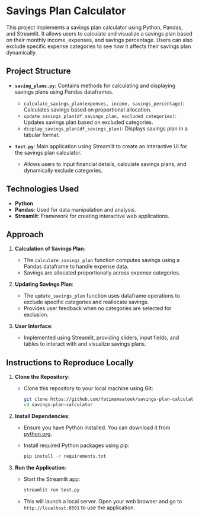 # Savings Plan Calculator

This project implements a savings plan calculator using Python, Pandas, and Streamlit. It allows users to calculate and visualize a savings plan based on their monthly income, expenses, and savings percentage. Users can also exclude specific expense categories to see how it affects their savings plan dynamically.

## Project Structure

- **`saving_plans.py`**: Contains methods for calculating and displaying savings plans using Pandas dataframes.
  - `calculate_savings_plan(expenses, income, savings_percentage)`: Calculates savings based on proportional allocation.
  - `update_savings_plan(df_savings_plan, excluded_categories)`: Updates savings plan based on excluded categories.
  - `display_savings_plan(df_savings_plan)`: Displays savings plan in a tabular format.

- **`test.py`**: Main application using Streamlit to create an interactive UI for the savings plan calculator.
  - Allows users to input financial details, calculate savings plans, and dynamically exclude categories.

## Technologies Used

- **Python**
- **Pandas**: Used for data manipulation and analysis.
- **Streamlit**: Framework for creating interactive web applications.

## Approach

1. **Calculation of Savings Plan**:
   - The `calculate_savings_plan` function computes savings using a Pandas dataframe to handle expense data.
   - Savings are allocated proportionally across expense categories.

2. **Updating Savings Plan**:
   - The `update_savings_plan` function uses dataframe operations to exclude specific categories and reallocate savings.
   - Provides user feedback when no categories are selected for exclusion.

3. **User Interface**:
   - Implemented using Streamlit, providing sliders, input fields, and tables to interact with and visualize savings plans.

## Instructions to Reproduce Locally

1. **Clone the Repository**:
   - Clone this repository to your local machine using Git:

     ```bash
     git clone https://github.com/fatimamaatouk/savings-plan-calculator.git
     cd savings-plan-calculator
     ```

2. **Install Dependencies**:
   - Ensure you have Python installed. You can download it from [python.org](https://www.python.org/).
   - Install required Python packages using pip:

     ```bash
     pip install -r requirements.txt
     ```

3. **Run the Application**:
   - Start the Streamlit app:

     ```bash
     streamlit run test.py
     ```

   - This will launch a local server. Open your web browser and go to `http://localhost:8501` to use the application.
